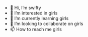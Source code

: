 - 👋 Hi, I’m swifty
- 👀 I’m interested in girls
- 🌱 I’m currently learning girls
- 💞️ I’m looking to collaborate on girls
- 📫 How to reach me girls

<!---
JustSwifty/JustSwifty is a ✨ special ✨ repository because its `README.md` (this file) appears on your GitHub profile.
You can click the Preview link to take a look at your changes.
--->
